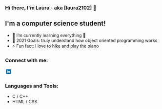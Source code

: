 ### Hi there, I'm Laura - aka [laura2102] 👋

## I'm a computer science student!

- 🌱 I’m currently learning everything 🤣
- 🥅 2021 Goals: truly understand how object oriented programming works 
- ⚡ Fun fact: I love to hike and play the piano

### Connect with me:

<a href = "https://www.linkedin.com/in/laura-sophia-salfer-b4624b1a5/"> 
<img src="images/linkedin.png" width="22px"/></a>

### Languages and Tools:
- C / C++
- HTML / CSS